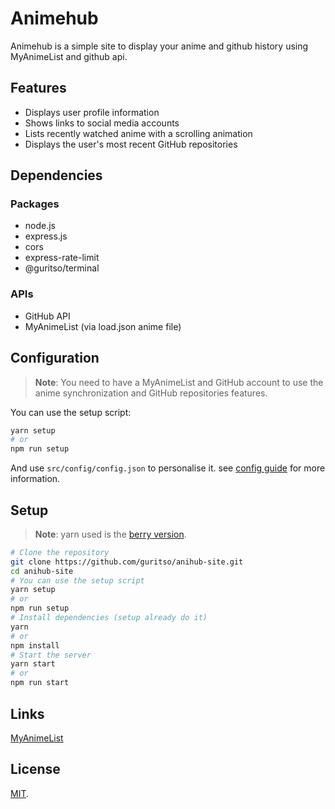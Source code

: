 # Animehub

Animehub is a simple site to display your anime and github history using MyAnimeList and github api.

## Features

- Displays user profile information
- Shows links to social media accounts
- Lists recently watched anime with a scrolling animation
- Displays the user's most recent GitHub repositories

## Dependencies

### Packages
- node.js
- express.js
- cors
- express-rate-limit
- @guritso/terminal

### APIs
- GitHub API
- MyAnimeList (via load.json anime file)

## Configuration

> **Note**: You need to have a MyAnimeList and GitHub account to use the anime synchronization and GitHub repositories features.

You can use the setup script:

```bash
yarn setup
# or
npm run setup
```

And use `src/config/config.json` to personalise it. see [config guide](./docs/CONFIG.md) for more information.

## Setup
> **Note**: yarn used is the [berry version](https://yarnpkg.com/getting-started/install).

```bash
# Clone the repository
git clone https://github.com/guritso/anihub-site.git
cd anihub-site
# You can use the setup script
yarn setup
# or
npm run setup
# Install dependencies (setup already do it)
yarn
# or
npm install
# Start the server
yarn start
# or
npm run start
```

## Links

[MyAnimeList](https://myanimelist.net/)

## License

[MIT](./LICENSE).